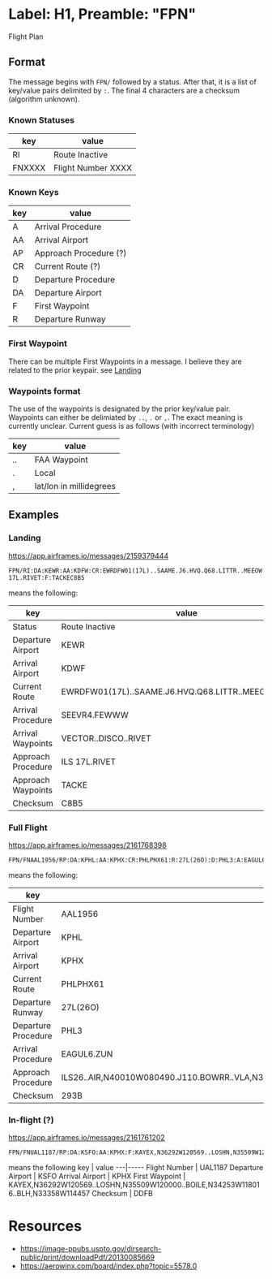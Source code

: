 # Label: H1, Preamble: "FPN"

Flight Plan

## Format

The message begins with `FPN/` followed by a status. After that, it is a list of key/value pairs delimited by `:`. The final 4 characters are a checksum (algorithm unknown).

### Known Statuses

key | value
---|-----
RI | Route Inactive
FNXXXX | Flight Number XXXX

### Known Keys

key | value
---|-----
A  | Arrival Procedure
AA | Arrival Airport
AP | Approach Procedure (?)
CR | Current Route (?)
D  | Departure Procedure
DA | Departure Airport
F  | First Waypoint
R  | Departure Runway

### First Waypoint
There can be multiple First Waypoints in a message. I believe they are related to the prior keypair. see [Landing](#landing)

### Waypoints format
The use of the waypoints is designated by the prior key/value pair. 
Waypoints can either be delimiated by `..`, `.` or `,`. The exact meaning is currently unclear. Current guess is as follows (with incorrect terminology)

key | value
---|-----
.. | FAA Waypoint
.  | Local
,  | lat/lon in millidegrees

## Examples

### Landing
https://app.airframes.io/messages/2159379444

```
FPN/RI:DA:KEWR:AA:KDFW:CR:EWRDFW01(17L)..SAAME.J6.HVQ.Q68.LITTR..MEEOW..FEWWW:A:SEEVR4.FEWWW:F:VECTOR..DISCO..RIVET:AP:ILS 17L.RIVET:F:TACKEC8B5
```
means the following:

key | value
---|-----
Status | Route Inactive
Departure Airport | KEWR
Arrival Airport | KDWF
Current Route | EWRDFW01(17L)..SAAME.J6.HVQ.Q68.LITTR..MEEOW..FEWWW
Arrival Procedure | SEEVR4.FEWWW
Arrival Waypoints | VECTOR..DISCO..RIVET
Approach Procedure | ILS 17L.RIVET
Approach Waypoints | TACKE
Checksum | C8B5


### Full Flight
https://app.airframes.io/messages/2161768398

```
FPN/FNAAL1956/RP:DA:KPHL:AA:KPHX:CR:PHLPHX61:R:27L(26O):D:PHL3:A:EAGUL6.ZUN:AP:ILS26..AIR,N40010W080490.J110.BOWRR..VLA,N39056W089097..STL,N38516W090289..GIBSN,N38430W092244..TYGER,N38410W094050..GCK,N37551W100435..DIXAN,N36169W105573..ZUN,N34579W109093293B
``````


means the following:

key | value
---|-----
Flight Number | AAL1956
Departure Airport | KPHL
Arrival Airport | KPHX
Current Route | PHLPHX61
Departure Runway| 27L(26O)
Departure Procedure | PHL3
Arrival Procedure | EAGUL6.ZUN
Approach Procedure | ILS26..AIR,N40010W080490.J110.BOWRR..VLA,N39056W089097..STL,N38516W090289..GIBSN,N38430W092244..TYGER,N38410W094050..GCK,N37551W100435..DIXAN,N36169W105573..ZUN,N34579W109093
Checksum | 293B

### In-flight (?)
https://app.airframes.io/messages/2161761202

```
FPN/FNUAL1187/RP:DA:KSFO:AA:KPHX:F:KAYEX,N36292W120569..LOSHN,N35509W120000..BOILE,N34253W118016..BLH,N33358W114457DDFB
```

means the following
key | value
---|-----
Flight Number | UAL1187
Departure Airport | KSFO
Arrival Airport | KPHX
First Waypoint | KAYEX,N36292W120569..LOSHN,N35509W120000..BOILE,N34253W118016..BLH,N33358W114457
Checksum | DDFB

# Resources
* https://image-ppubs.uspto.gov/dirsearch-public/print/downloadPdf/20130085669
* https://aerowinx.com/board/index.php?topic=5578.0